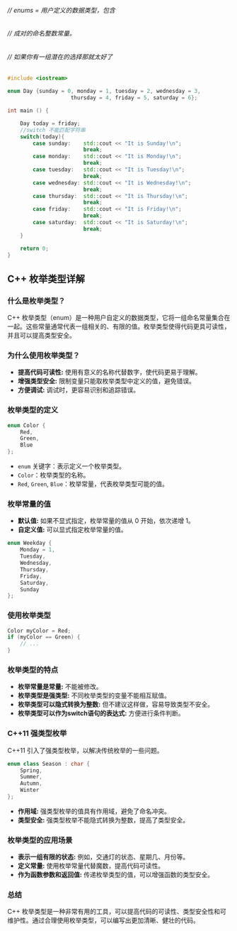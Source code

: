 ###### // enums = 用户定义的数据类型，包含 
###### // 成对的命名整数常量。 
###### // 如果你有一组潜在的选择那就太好了

```cpp
#include <iostream>

enum Day {sunday = 0, monday = 1, tuesday = 2, wednesday = 3,
                    thursday = 4, friday = 5, saturday = 6};

int main () {

    Day today = friday;
	//switch 不能匹配字符串
    switch(today){
        case sunday:    std::cout << "It is Sunday!\n";
                        break;
        case monday:    std::cout << "It is Monday!\n";
                        break;
        case tuesday:   std::cout << "It is Tuesday!\n";
                        break;
        case wednesday: std::cout << "It is Wednesday!\n";
                        break;
        case thursday:  std::cout << "It is Thursday!\n";
                        break;
        case friday:    std::cout << "It is Friday!\n";
                        break;
        case saturday:  std::cout << "It is Saturday!\n";
                        break;
    }

    return 0;
}
```

## C++ 枚举类型详解

### 什么是枚举类型？

C++ 枚举类型（enum）是一种用户自定义的数据类型，它将一组命名常量集合在一起。这些常量通常代表一组相关的、有限的值。枚举类型使得代码更具可读性，并且可以提高类型安全。

### 为什么使用枚举类型？

- **提高代码可读性:** 使用有意义的名称代替数字，使代码更易于理解。
- **增强类型安全:** 限制变量只能取枚举类型中定义的值，避免错误。
- **方便调试:** 调试时，更容易识别和追踪错误。

### 枚举类型的定义

```C++
enum Color {
    Red,
    Green,
    Blue
};
```

- `enum` 关键字：表示定义一个枚举类型。
- `Color`：枚举类型的名称。
- `Red`, `Green`, `Blue`：枚举常量，代表枚举类型可能的值。

### 枚举常量的值

- **默认值:** 如果不显式指定，枚举常量的值从 0 开始，依次递增 1。
- **自定义值:** 可以显式指定枚举常量的值。

```C++
enum Weekday {
    Monday = 1,
    Tuesday,
    Wednesday,
    Thursday,
    Friday,
    Saturday,
    Sunday
};
```

### 使用枚举类型

```C++
Color myColor = Red;
if (myColor == Green) {
    // ...
}
```

### 枚举类型的特点

- **枚举常量是常量:** 不能被修改。
- **枚举类型是强类型:** 不同枚举类型的变量不能相互赋值。
- **枚举类型可以隐式转换为整数:** 但不建议这样做，容易导致类型不安全。
- **枚举类型可以作为switch语句的表达式:** 方便进行条件判断。

### C++11 强类型枚举

C++11 引入了强类型枚举，以解决传统枚举的一些问题。

```C++
enum class Season : char {
    Spring,
    Summer,
    Autumn,
    Winter
};
```

- **作用域:** 强类型枚举的值具有作用域，避免了命名冲突。
- **类型安全:** 强类型枚举不能隐式转换为整数，提高了类型安全。

### 枚举类型的应用场景

- **表示一组有限的状态:** 例如，交通灯的状态、星期几、月份等。
- **定义常量:** 使用枚举常量代替魔数，提高代码可读性。
- **作为函数参数和返回值:** 传递枚举类型的值，可以增强函数的类型安全。

### 总结

C++ 枚举类型是一种非常有用的工具，可以提高代码的可读性、类型安全性和可维护性。通过合理使用枚举类型，可以编写出更加清晰、健壮的代码。